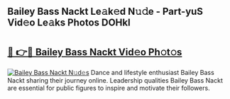 ## Bailey Bass Nackt Le𝚊k𝚎d N𝚞𝚍e - Part-yuS Vid𝚎o Le𝚊ks Photos DOHkl

# <h2><a href="http://fb5q9y3.evod.top/?m=Bailey+Bass+Nackt">🔗 👉🔴 Bailey Bass Nackt Vid𝚎o Ph𝚘t𝚘s</a></h2>

[![Bailey Bass Nackt N𝚞d𝚎s](https://i.imgur.com/8V9OHl7.gif)](http://fb5q9y3.evod.top/?m=Bailey+Bass+Nackt)
Dance and lifestyle enthusiast Bailey Bass Nackt sharing their journey online. Leadership qualities Bailey Bass Nackt are essential for public figures to inspire and motivate their followers. 
